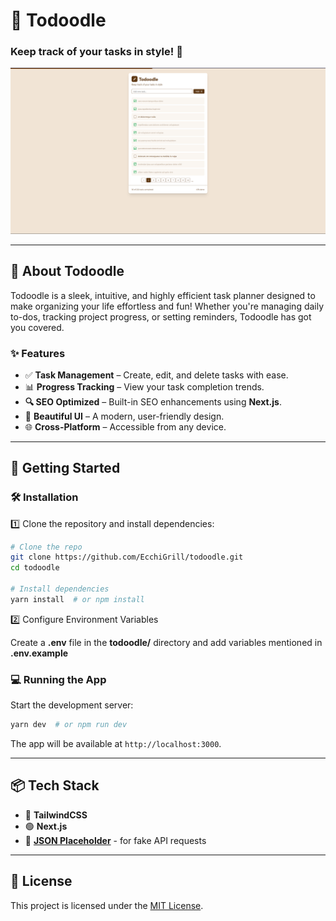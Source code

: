 # 📝 Todoodle

### Keep track of your tasks in style! 🚀

<p align="center">
  <a href="https://todoodle.vercel.app" target="_blank"><img src="./public/preview.png" alt="Preview" /></a>
</p>

---

## 📌 About Todoodle

Todoodle is a sleek, intuitive, and highly efficient task planner designed to make organizing your life effortless and fun! Whether you're managing daily to-dos, tracking project progress, or setting reminders, Todoodle has got you covered.

### ✨ Features

- ✅ **Task Management** – Create, edit, and delete tasks with ease.
- 📊 **Progress Tracking** – View your task completion trends.
- **🔍 SEO Optimized** – Built-in SEO enhancements using **Next.js**.
- 🎨 **Beautiful UI** – A modern, user-friendly design.
- 🌐 **Cross-Platform** – Accessible from any device.

---

## 🚀 Getting Started

### 🛠 Installation

1️⃣ Clone the repository and install dependencies:

```sh
# Clone the repo
git clone https://github.com/EcchiGrill/todoodle.git
cd todoodle

# Install dependencies
yarn install  # or npm install
```

2️⃣ Configure Environment Variables

Create a **.env** file in the **todoodle/** directory and add variables mentioned in **.env.example**

### 💻 Running the App

Start the development server:

```sh
yarn dev  # or npm run dev
```

The app will be available at `http://localhost:3000`.

---

## 📦 Tech Stack

- 🔵 **TailwindCSS**
- 🟢 **Next.js**
- 🔴 **[JSON Placeholder](https://jsonplaceholder.typicode.com/)** - for fake API requests

---

## 📜 License

This project is licensed under the [MIT License](LICENSE).
